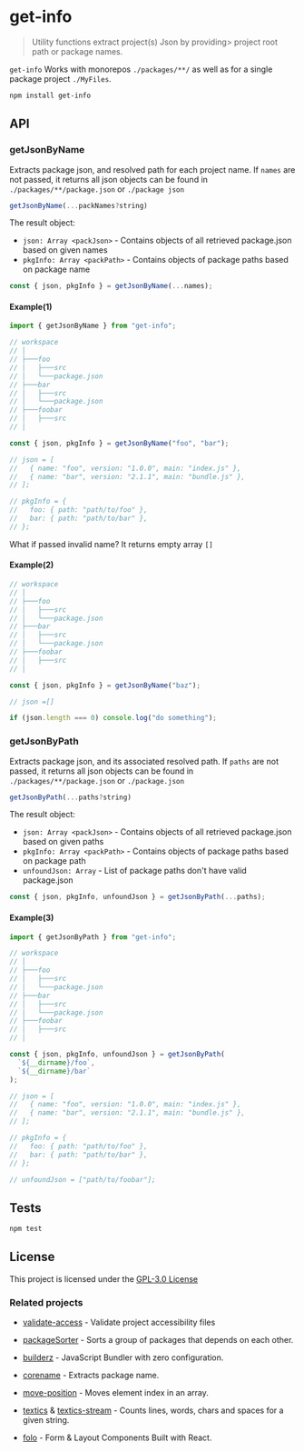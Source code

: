 # get-info

> Utility functions extract project(s) Json by providing> project root path or package names.

`get-info` Works with monorepos `./packages/**/` as well as for a single package project `./MyFiles`.

```bash
npm install get-info
```

## API

### getJsonByName

Extracts package json, and resolved path for each project name. If `names` are
not passed, it returns all json objects can be found in
`./packages/**/package.json` or `./package json`

```js
getJsonByName(...packNames?string)
```

The result object:

- `json: Array <packJson>` - Contains objects of all retrieved package.json based on given names
- `pkgInfo: Array <packPath>` - Contains objects of package paths based on package name

```js
const { json, pkgInfo } = getJsonByName(...names);
```

#### Example(1)

```js
import { getJsonByName } from "get-info";

// workspace
// │
// ├───foo
// │   ├───src
// │   └───package.json
// ├───bar
// │   ├───src
// │   └───package.json
// ├───foobar
// │   ├───src
// │

const { json, pkgInfo } = getJsonByName("foo", "bar");

// json = [
//   { name: "foo", version: "1.0.0", main: "index.js" },
//   { name: "bar", version: "2.1.1", main: "bundle.js" },
// ];

// pkgInfo = {
//   foo: { path: "path/to/foo" },
//   bar: { path: "path/to/bar" },
// };
```

What if passed invalid name? It returns empty array `[]`

#### Example(2)

```js
// workspace
// │
// ├───foo
// │   ├───src
// │   └───package.json
// ├───bar
// │   ├───src
// │   └───package.json
// ├───foobar
// │   ├───src
// │

const { json, pkgInfo } = getJsonByName("baz");

// json =[]

if (json.length === 0) console.log("do something");
```

### getJsonByPath

Extracts package json, and its associated resolved path. If `paths` are not
passed, it returns all json objects can be found in `./packages/**/package.json`
or `./package.json`

```js
getJsonByPath(...paths?string)
```

The result object:

- `json: Array <packJson>` - Contains objects of all retrieved package.json based on given paths
- `pkgInfo: Array <packPath>` - Contains objects of package paths based on package path
- `unfoundJson: Array` - List of package paths don't have valid package.json

```js
const { json, pkgInfo, unfoundJson } = getJsonByPath(...paths);
```

#### Example(3)

```js
import { getJsonByPath } from "get-info";

// workspace
// │
// ├───foo
// │   ├───src
// │   └───package.json
// ├───bar
// │   ├───src
// │   └───package.json
// ├───foobar
// │   ├───src
// │

const { json, pkgInfo, unfoundJson } = getJsonByPath(
  `${__dirname}/foo`,
  `${__dirname}/bar`
);

// json = [
//   { name: "foo", version: "1.0.0", main: "index.js" },
//   { name: "bar", version: "2.1.1", main: "bundle.js" },
// ];

// pkgInfo = {
//   foo: { path: "path/to/foo" },
//   bar: { path: "path/to/bar" },
// };

// unfoundJson = ["path/to/foobar"];
```

## Tests

```sh
npm test
```

## License

This project is licensed under the [GPL-3.0 License](https://github.com/jalal246/get-info/blob/master/LICENSE)

### Related projects

- [validate-access](https://github.com/jalal246/validate-access) - Validate
  project accessibility files

- [packageSorter](https://github.com/jalal246/packageSorter) - Sorts a group of
  packages that depends on each other.

- [builderz](https://github.com/jalal246/builderz) - JavaScript Bundler with zero configuration.

- [corename](https://github.com/jalal246/corename) - Extracts package name.

- [move-position](https://github.com/jalal246/move-position) - Moves element
  index in an array.

- [textics](https://github.com/jalal246/textics) & [textics-stream](https://github.com/jalal246/textics-stream) - Counts lines, words, chars and spaces for a given string.

- [folo](https://github.com/jalal246/folo) - Form & Layout Components Built with
  React.
